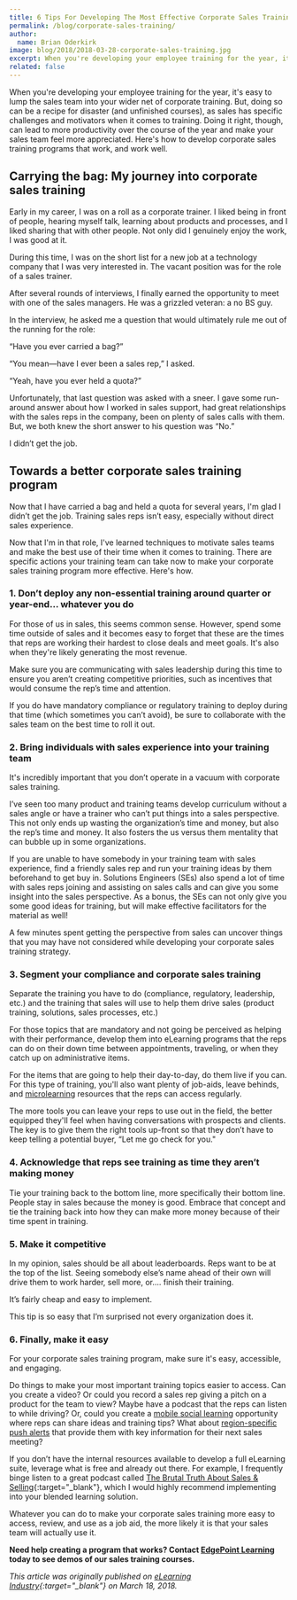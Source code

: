 ```yaml
---
title: 6 Tips For Developing The Most Effective Corporate Sales Training Program
permalink: /blog/corporate-sales-training/
author:
  name: Brian Oderkirk
image: blog/2018/2018-03-28-corporate-sales-training.jpg
excerpt: When you're developing your employee training for the year, it's easy to lump the sales team into your wider net of corporate training. But, doing so can be a recipe for disaster (and unfinished courses). Here's how to create effective corporate sales training.
related: false
---
```


When you're developing your employee training for the year, it's easy to lump the sales team into your wider net of corporate training. But, doing so can be a recipe for disaster (and unfinished courses), as sales has specific challenges and motivators when it comes to training. Doing it right, though, can lead to more productivity over the course of the year and make your sales team feel more appreciated. Here's how to develop corporate sales training programs that work, and work well.

## Carrying the bag: My journey into corporate sales training

Early in my career, I was on a roll as a corporate trainer. I liked being in front of people, hearing myself talk, learning about products and processes, and I liked sharing that with other people. Not only did I genuinely enjoy the work, I was good at it.

During this time, I was on the short list for a new job at a technology company that I was very interested in. The vacant position was for the role of a sales trainer.

After several rounds of interviews, I finally earned the opportunity to meet with one of the sales managers. He was a grizzled veteran: a no BS guy.

In the interview, he asked me a question that would ultimately rule me out of the running for the role:

“Have you ever carried a bag?”

“You mean—have I ever been a sales rep,” I asked.

“Yeah, have you ever held a quota?”

Unfortunately, that last question was asked with a sneer. I gave some run-around answer about how I worked in sales support, had great relationships with the sales reps in the company, been on plenty of sales calls with them. But, we both knew the short answer to his question was “No.”

I didn’t get the job.

## Towards a better corporate sales training program

Now that I have carried a bag and held a quota for several years, I'm glad I didn’t get the job. Training sales reps isn’t easy, especially without direct sales experience.

Now that I'm in that role, I've learned techniques to motivate sales teams and make the best use of their time when it comes to training. There are specific actions your training team can take now to make your corporate sales training program more effective. Here's how.

### 1. Don’t deploy any non-essential training around quarter or year-end… whatever you do

For those of us in sales, this seems common sense. However, spend some time outside of sales and it becomes easy to forget that these are the times that reps are working their hardest to close deals and meet goals. It's also when they're likely generating the most revenue.

Make sure you are communicating with sales leadership during this time to ensure you aren’t creating competitive priorities, such as incentives that would consume the rep’s time and attention.

If you do have mandatory compliance or regulatory training to deploy during that time (which sometimes you can’t avoid), be sure to collaborate with the sales team on the best time to roll it out.

### 2. Bring individuals with sales experience into your training team

It's incredibly important that you don’t operate in a vacuum with corporate sales training.

I’ve seen too many product and training teams develop curriculum without a sales angle or have a trainer who can’t put things into a sales perspective. This not only ends up wasting the organization’s time and money, but also the rep’s time and money. It also fosters the us versus them mentality that can bubble up in some organizations.

If you are unable to have somebody in your training team with sales experience, find a friendly sales rep and run your training ideas by them beforehand to get buy in. Solutions Engineers (SEs) also spend a lot of time with sales reps joining and assisting on sales calls and can give you some insight into the sales perspective. As a bonus, the SEs can not only give you some good ideas for training, but will make effective facilitators for the material as well!

A few minutes spent getting the perspective from sales can uncover things that you may have not considered while developing your corporate sales training strategy.

### 3. Segment your compliance and corporate sales training

Separate the training you have to do (compliance, regulatory, leadership, etc.) and the training that sales will use to help them drive sales (product training, solutions, sales processes, etc.)

For those topics that are mandatory and not going be perceived as helping with their performance, develop them into eLearning programs that the reps can do on their down time between appointments, traveling, or when they catch up on administrative items.

For the items that are going to help their day-to-day, do them live if you can. For this type of training, you'll also want plenty of job-aids, leave behinds, and [microlearning](/blog/microlearning/) resources that the reps can access regularly.

The more tools you can leave your reps to use out in the field, the better equipped they'll feel when having conversations with prospects and clients.  The key is to give them the right tools up-front so that they don’t have to keep telling a potential buyer, “Let me go check for you."

### 4. Acknowledge that reps see training as time they aren’t making money

Tie your training back to the bottom line, more specifically their bottom line.
People stay in sales because the money is good. Embrace that concept and tie the training back into how they can make more money because of their time spent in training.

### 5. Make it competitive

In my opinion, sales should be all about leaderboards. Reps want to be at the top of the list. Seeing somebody else’s name ahead of their own will drive them to work harder, sell more, or…. finish their training.

It’s fairly cheap and easy to implement.

This tip is so easy that I’m surprised not every organization does it.

### 6. Finally, make it easy

For your corporate sales training program, make sure it's easy, accessible, and engaging.

Do things to make your most important training topics easier to access. Can you create a video? Or could you record a sales rep giving a pitch on a product for the team to view? Maybe have a podcast that the reps can listen to while driving? Or, could you create a [mobile social learning](/blog/what-is-mlearning/) opportunity where reps can share ideas and training tips? What about [region-specific push alerts](/blog/geofencing/) that provide them with key information for their next sales meeting?

If you don’t have the internal resources available to develop a full eLearning suite, leverage what is free and already out there.  For example, I frequently binge listen to a great podcast called [The Brutal Truth About Sales & Selling](https://itunes.apple.com/us/podcast/brutal-truth-about-sales-selling-b2b-social-linkedin/id327760868?mt=2){:target="_blank"}, which I would highly recommend implementing into your blended learning solution.

Whatever you can do to make your corporate sales training more easy to access, review, and use as a job aid, the more likely it is that your sales team will actually use it.

<strong>Need help creating a program that works? Contact [EdgePoint Learning](/contact/) today to see demos of our sales training courses.</strong>

<em>This article was originally published on [eLearning Industry](https://elearningindustry.com/corporate-sales-training-program-6-tips-developing-effective){:target="_blank"} on March 18, 2018.</em>
